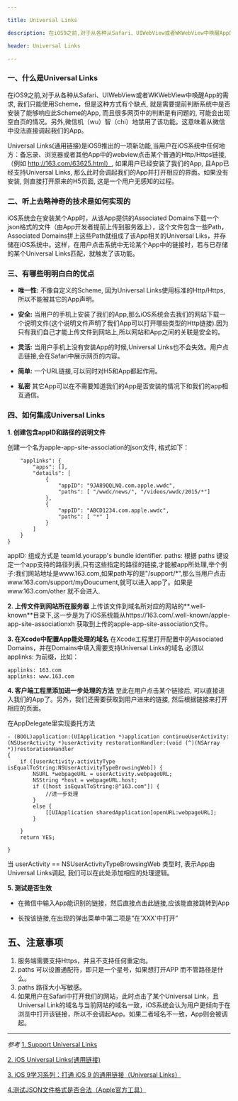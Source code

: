 ```yaml
---

title: Universal Links

description: 在iOS9之前,对于从各种从Safari、UIWebView或者WKWebView中唤醒App的需求, 我们只能使用Scheme，但是这种方式有个缺点...

header: Universal Links

---
```


### 一、什么是Universal Links

在iOS9之前,对于从各种从Safari、UIWebView或者WKWebView中唤醒App的需求, 我们只能使用Scheme，但是这种方式有个缺点, 就是需要提前判断系统中是否安装了能够响应此Scheme的App, 而且很多网页中的判断是有问题的, 可能会出现空白页的情况。另外,微信机（wu）智（chi）地禁用了该功能。这意味着从微信中没法直接调起我们的App。

Universal Links(通用链接)是iOS9推出的一项新功能,当用户在iOS系统中任何地方：备忘录、浏览器或者其他App中的webview点击某个普通的Http/Https链接,（例如 http://163.com/63625.html）, 如果用户已经安装了我们的App, 且App已经支持Universal Links, 那么此时会调起我们的App并打开相应的界面。如果没有安装, 则直接打开原来的H5页面, 这是一个用户无感知的过程。



### 二、听上去略神奇的技术是如何实现的

iOS系统会在安装某个App时，从该App提供的Associated Domains下载一个json格式的文件（由App开发者提前上传到服务器上），这个文件包含一些Path，Associated Domains拼上这些Path就组成了该App相关的Universal Liks，并存储在iOS系统中。这样，在用户点击系统中无论某个App中的链接时，若与已存储的某个Universal Links匹配，就触发了该功能。



### 三、有哪些明明白白的优点

* **唯一性:** 不像自定义的Scheme, 因为Universal Links使用标准的Http/Https, 所以不能被其它的App声明。

* **安全:** 当用户的手机上安装了我们的App,那么iOS系统会去我们的网站下载一个说明文件(这个说明文件声明了我们App可以打开哪些类型的Http链接).因为只有我们自己才能上传文件到网站上,所以网站和App之间的关联是安全的。

* **灵活:** 当用户手机上没有安装App的时候,Universal Links也不会失效。用户点击链接,会在Safari中展示网页的内容。

* **简单:** 一个URL链接,可以同时对H5和App都起作用。

* **私密** 其它App可以在不需要知道我们的App是否安装的情况下和我们的app相互通信。


### 四、如何集成Universal Links

**1. 创建包含appID和路径的说明文件**

创建一个名为apple-app-site-association的json文件, 格式如下：


```{
    "applinks": {
        "apps": [],
        "details": [
            {
                "appID": "9JA89QQLNQ.com.apple.wwdc",
                "paths": [ "/wwdc/news/", "/videos/wwdc/2015/*"]
            },
            {
                "appID": "ABCD1234.com.apple.wwdc",
                "paths": [ "*" ]
            }
        ]
    }
}
```
appID: 组成方式是 teamId.yourapp's bundle identifier.
paths: 根据 paths 键设定一个app支持的路径列表,只有这些指定的路径的链接,才能被app所处理,举个例子:我们网站地址是www.163.com,如果path写的是"/support/*",那么当用户点击www.163.com/support/myDoucument,就可以进入app了。如果是www.163.com/other 就不会进入. 
 
**2. 上传文件到网站所在服务器**
上传该文件到域名所对应的网站的**.well-known**目录下,这一步是为了iOS系统能从https://163.com/.well-known/apple-app-site-associationxh 获取到上传的apple-app-site-association文件。

**3. 在Xcode中配置App能处理的域名** 
在Xcode工程里打开配置中的Associated Domains，并在Domains中填入需要支持Universal Links的域名 必须以 applinks: 为前缀，比如：

```
applinks: 163.com
applinks: www.163.com 
``` 

**4. 客户端工程里添加进一步处理的方法**
至此在用户点击某个链接后, 可以直接进入我们的App了。另外，我们还需要获取到用户进来的链接, 然后根据链接来打开相应的页面。

在AppDelegate里实现委托方法


```
- (BOOL)application:(UIApplication *)application continueUserActivity:(NSUserActivity *)userActivity restorationHandler:(void (^)(NSArray *))restorationHandler
{
    if ([userActivity.activityType isEqualToString:NSUserActivityTypeBrowsingWeb]) {
        NSURL *webpageURL = userActivity.webpageURL;
        NSString *host = webpageURL.host;
        if ([host isEqualToString:@"163.com"]) {
            //进一步处理
        }
        else {
            [[UIApplication sharedApplication]openURL:webpageURL];
        }

    }
    return YES;

}
```
当 userActivity == NSUserActivityTypeBrowsingWeb 类型时, 表示App由Universal Links调起, 我们可以在此处添加相应的处理逻辑。

**5. 测试是否生效**

* 在微信中输入App能识别的链接，然后直接点击此链接,应该能直接跳转到App

* 长按该链接,在出现的弹出菜单中第二项是“在'XXX'中打开”


## 五、注意事项

1. 服务端需要支持Https，并且不支持任何重定向。
2. paths 可以设置通配符，即只是一个星号，如果想打开APP 而不管路径是什么。
3. paths 路径大小写敏感。
4. 如果用户在Safari中打开我们的网站，此时点击了某个Universal Link，且Universal Link的域名与当前网站的域名一致，iOS系统会认为用户更倾向于在浏览中打开该链接，所以不会调起App。如果二者域名不一致，App则会被调起。


-----

*参考*
[1. Support Universal Links](https://developer.apple.com/library/prerelease/content/documentation/General/Conceptual/AppSearch/UniversalLinks.html)

[2. iOS Universal Links(通用链接)](https://yohunl.com/ios-universal-links-tong-yong-lian-jie/)

[3. iOS 9学习系列：打通 iOS 9 的通用链接（Universal Links）](http://www.cocoachina.com/ios/20150902/13321.html)

[4.测试JSON文件格式是否合法（Apple官方工具）](https://search.developer.apple.com/appsearch-validation-tool/)

